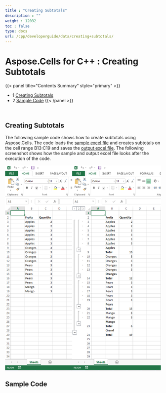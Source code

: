 ```yaml
---
title : "Creating Subtotals" 
description : "" 
weight : 12032 
toc : false
type: docs
url: /cpp/developerguide/data/creating+subtotals/
---
```


# Aspose.Cells for C++ : Creating Subtotals


{{< panel title="Contents Summary" style="primary" >}}
*   1 [Creating Subtotals](#creating-subtotals)
*   2 [Sample Code](#sample-code)
{{< /panel >}}
 

 

## Creating Subtotals

The following sample code shows how to create subtotals using Aspose.Cells. The code loads the [sample excel file](https://docs2.aspose.com/cells/cpp/attachments/21102597/21266433.xlsx) and creates subtotals on the cell range B13:C19 and saves the [output excel file](https://docs2.aspose.com/cells/cpp/attachments/21102597/21266437.xlsx). The following screenshot shows how the sample and output excel file looks after the execution of the code.

![image](21266436.png)

## Sample Code

